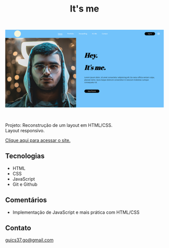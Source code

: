 <h1 align="center">It's me</h1>

<br>

<kbd>![preview](./assets/images/preview.png)

<br>


Projeto: Reconstrução de um layout em HTML/CSS.<br>
Layout responsivo.<br/>

[Clique aqui para acessar o site.](https://scgui.github.io/hi-it-s-him/)

## Tecnologias

- HTML
- CSS
- JavaScript
- Git e Github

## Comentários

- Implementação de JavaScript e mais prática com HTML/CSS

## Contato

guics37.go@gmail.com
